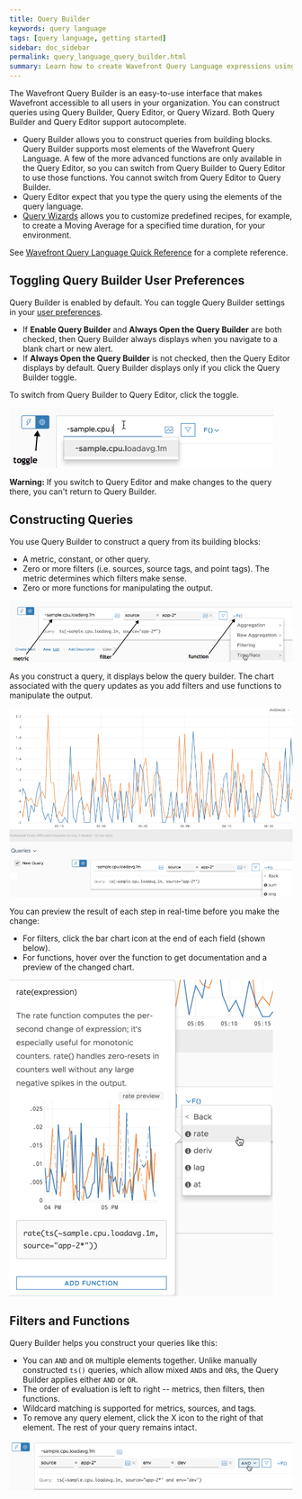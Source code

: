 ```yaml
---
title: Query Builder
keywords: query language
tags: [query language, getting started]
sidebar: doc_sidebar
permalink: query_language_query_builder.html
summary: Learn how to create Wavefront Query Language expressions using Query Builder.
---
```

The Wavefront Query Builder is an easy-to-use interface that makes Wavefront accessible to all users in your organization. You can construct queries using Query Builder, Query Editor, or Query Wizard. Both Query Builder and Query Editor support autocomplete.
* Query Builder allows you to construct queries from building blocks. Query Builder supports most elements of the Wavefront Query Language. A few of the more advanced functions are only available in the Query Editor, so you can switch from Query Builder to Query Editor to use those functions. You cannot switch from Query Editor to Query Builder.
* Query Editor expect that you type the query using the elements of the query language.
* [Query Wizards](https://docs.wavefront.com/query_language_query_wizard.html) allows you to customize predefined recipes, for example, to create a Moving Average for a specified time duration, for your environment.

See [Wavefront Query Language Quick Reference](query_language_reference.html) for a complete reference.

## Toggling Query Builder User Preferences

Query Builder is enabled by default. You can toggle Query Builder settings in your [user preferences](users_account_managing.html#configuring-your-preferences).
* If **Enable Query Builder** and **Always Open the Query Builder** are both checked, then Query Builder always displays when you navigate to a blank chart or new alert.
* If **Always Open the Query Builder** is not checked, then the Query Editor displays by default. Query Builder displays only if you click the Query Builder toggle.

To switch from Query Builder to Query Editor, click the toggle.

![Query builder new](images/query_builder_new.png)

**Warning:** If you switch to Query Editor and make changes to the query there, you can't return to Query Builder.

## Constructing Queries

You use Query Builder to construct a query from its building blocks:
* A metric, constant, or other query.
* Zero or more filters (i.e. sources, source tags, and point tags). The metric determines which filters make sense.
* Zero or more functions for manipulating the output.

![Query builder](images/query_builder_04x.png)

As you construct a query, it displays below the query builder. The chart associated with the query updates as you add filters and use functions to manipulate the output.

![Query builder with chart](images/query_builder_showing_chart.png)

You can preview the result of each step in real-time before you make the change:
* For filters, click the bar chart icon at the end of each field (shown below).
* For functions, hover over the function to get documentation and a preview of the changed chart.

![Display query](images/display_query.png)

## Filters and Functions

Query Builder helps you construct your queries like this:
* You can `AND` and `OR` multiple elements together.
  Unlike manually constructed `ts()` queries, which allow mixed `AND`s and `OR`s, the Query Builder applies either `AND` or `OR`.
* The order of evaluation is left to right -- metrics, then filters, then functions.
* Wildcard matching is supported for metrics, sources, and tags.
* To remove any query element, click the X icon to the right of that element. The rest of your query remains intact.

![filter and](images/filter_and.png)
